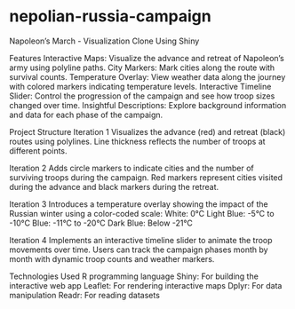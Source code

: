 # nepolian-russia-campaign
Napoleon’s March - Visualization Clone Using Shiny

Features
Interactive Maps: Visualize the advance and retreat of Napoleon’s army using polyline paths.
City Markers: Mark cities along the route with survival counts.
Temperature Overlay: View weather data along the journey with colored markers indicating temperature levels.
Interactive Timeline Slider: Control the progression of the campaign and see how troop sizes changed over time.
Insightful Descriptions: Explore background information and data for each phase of the campaign.


Project Structure
Iteration 1
Visualizes the advance (red) and retreat (black) routes using polylines.
Line thickness reflects the number of troops at different points.

Iteration 2
Adds circle markers to indicate cities and the number of surviving troops during the campaign.
Red markers represent cities visited during the advance and black markers during the retreat.

Iteration 3
Introduces a temperature overlay showing the impact of the Russian winter using a color-coded scale:
White: 0°C
Light Blue: -5°C to -10°C
Blue: -11°C to -20°C
Dark Blue: Below -21°C

Iteration 4
Implements an interactive timeline slider to animate the troop movements over time.
Users can track the campaign phases month by month with dynamic troop counts and weather markers.

Technologies Used
R programming language
Shiny: For building the interactive web app
Leaflet: For rendering interactive maps
Dplyr: For data manipulation
Readr: For reading datasets

